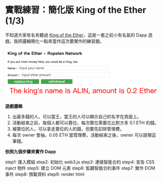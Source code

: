 # 實戰練習：簡化版 King of the Ether (1/3)

不知道大家有名有聽過 [King of the Ether](https://www.kingoftheether.com/thrones/kingoftheether/index.html)，這是一套之前小有名氣的 Dapp 遊戲，我把邏輯簡化一點來當作這次要實作的練習題。

![](assets/08_demo.png)

**遊戲邏輯**

1. 出最多錢的人，可以當王，當王的人可以顯示自己的名字在頁面上。
1. 活動結束之前，每個人都可以篡位，每次篡位需要花比對方多 0.1 ETH 的錢。
1. 被篡位的人，可以拿走篡位的人的錢，但要先扣除管理費。
1. 每次 owner 會抽，0.05 ETH 當管理費，活動結束之後，owner 可以提領這筆錢。

**依照九個步驟來實作 Dapp**

step1: 匯入模組
step2: 初始化 web3.js
step3: 連接智能合約
step4: 宣告 CSS inject 物件
step5: 建立 DOM 元素
step6: 監聽智能合約事件
step7: 實作 DOM 事件
step8: 預載資料
step9: render html
